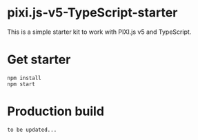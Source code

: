 # pixi.js-v5-TypeScript-starter

This is a simple starter kit to work with PIXI.js v5 and TypeScript.


# Get starter

    npm install
    npm start

# Production build

    to be updated...